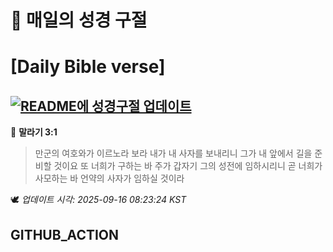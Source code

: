 # 🙏 매일의 성경 구절
# [Daily Bible verse]
## [![README에 성경구절 업데이트](https://github.com/DONGSUKA/first_test/actions/workflows/update-readme-bible.yml/badge.svg)](https://github.com/DONGSUKA/first_test/actions/workflows/update-readme-bible.yml)
<!-- START_BIBLE_VERSE -->
📖 **말라기 3:1**
> 만군의 여호와가 이르노라 보라 내가 내 사자를 보내리니 그가 내 앞에서 길을 준비할 것이요 또 너희가 구하는 바 주가 갑자기 그의 성전에 임하시리니 곧 너희가 사모하는 바 언약의 사자가 임하실 것이라

🕊️ _업데이트 시각: 2025-09-16 08:23:24 KST_
  <!-- END_BIBLE_VERSE -->
## GITHUB_ACTION
